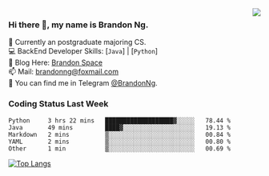 <img  align="right" src="https://github-readme-stats.vercel.app/api?username=brandon0824&show_icons=true&count_private=true&hide_title=true">

### Hi there 👋, my name is Brandon Ng.

🌱 Currently an postgraduate majoring CS.  
💻 BackEnd Developer Skills: [`Java`] | [`Python`]  
📝 Blog Here: [Brandon Space](https://brandonng.tech)  
📫 Mail: brandonng@foxmail.com  
:newspaper: You can find me in Telegram [@BrandonNg](https://t.me/BrandonNg24).  

### Coding Status Last Week
<!--START_SECTION:waka-->
```text
Python     3 hrs 22 mins   ███████████████████▓░░░░░   78.44 % 
Java       49 mins         ████▓░░░░░░░░░░░░░░░░░░░░   19.13 % 
Markdown   2 mins          ▒░░░░░░░░░░░░░░░░░░░░░░░░   00.84 % 
YAML       2 mins          ▒░░░░░░░░░░░░░░░░░░░░░░░░   00.80 % 
Other      1 min           ▒░░░░░░░░░░░░░░░░░░░░░░░░   00.69 % 
```
<!--END_SECTION:waka-->

[![Top Langs](https://github-readme-stats.vercel.app/api/top-langs/?username=brandon0824&layout=compact)](https://github.com/brandon0824)  

<!--
<img  align="right" src="https://github-readme-stats.vercel.app/api/top-langs/?username=brandon0824&layout=compact">
-->
